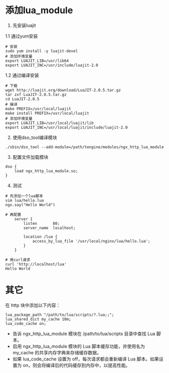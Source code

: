 # 添加lua_module
1. 先安装luajit    

1.1 通过yum安装
```
# 安装
sudo yum install -y luajit-devel
# 添加环境变量
export LUAJIT_LIB=/usr/lib64
export LUAJIT_INC=/usr/include/luajit-2.0
```

1.2 通过编译安装
```
# 下载
wget http://luajit.org/download/LuaJIT-2.0.5.tar.gz
tar zxf LuaJIT-2.0.5.tar.gz
cd LuaJIT-2.0.5
# 编译
make PREFIX=/usr/local/luajit
make install PREFIX=/usr/local/luajit
# 添加环境变量
export LUAJIT_LIB=/usr/local/luajit/lib
export LUAJIT_INC=/usr/local/luajit/include/luajit-2.0
```

2. 使用dso_tool编译模块
```
./sbin/dso_tool --add-module=/path/tengine/modules/ngx_http_lua_module
```
3. 配置文件加载模块
```
dso {
    load ngx_http_lua_module.so;
}
```
4. 测试
```
# 先添加一个lua脚本
vim lua/hello.lua
ngx.say("Hello World")

# 再配置
    server {
        listen       80;
        server_name  localhost;

        location /lua {
            access_by_lua_file '/usr/local/nginx/lua/hello.lua';
        }
    }
    
# 用curl请求
curl 'http://localhost/lua'
Hello World
```

# 其它
在 http 块中添加以下内容：
```
lua_package_path "/path/to/lua/scripts/?.lua;;";
lua_shared_dict my_cache 10m;
lua_code_cache on;
```
* 告诉 ngx_http_lua_module 模块在 /path/to/lua/scripts 目录中查找 Lua 脚本。
* 启用 ngx_http_lua_module 模块的 Lua 脚本缓存功能，并使用名为 my_cache 的共享内存字典来存储缓存数据。
* 如果 lua_code_cache 设置为 off，每次请求都会重新编译 Lua 脚本。如果设置为 on，则会将编译后的代码缓存到内存中，以提高性能。
